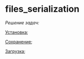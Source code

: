 # files_serialization

*Решение задач:*

[Установка](https://github.com/netology-code/jd-homeworks/tree/master/files/task1);

[Сохранение](https://github.com/netology-code/jd-homeworks/tree/master/files/task2);

[Загрузка](https://github.com/netology-code/jd-homeworks/tree/master/files/task3);
